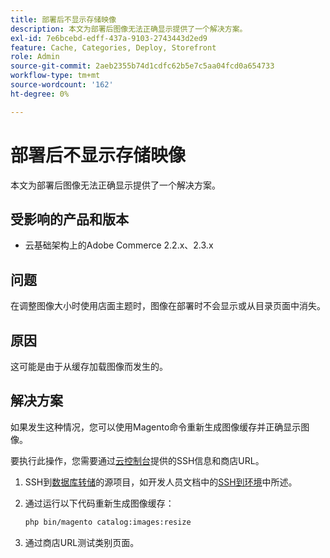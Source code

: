 ```yaml
---
title: 部署后不显示存储映像
description: 本文为部署后图像无法正确显示提供了一个解决方案。
exl-id: 7e6bcebd-edff-437a-9103-2743443d2ed9
feature: Cache, Categories, Deploy, Storefront
role: Admin
source-git-commit: 2aeb2355b74d1cdfc62b5e7c5aa04fcd0a654733
workflow-type: tm+mt
source-wordcount: '162'
ht-degree: 0%

---
```


# 部署后不显示存储映像

本文为部署后图像无法正确显示提供了一个解决方案。

## 受影响的产品和版本

* 云基础架构上的Adobe Commerce 2.2.x、2.3.x

## 问题

在调整图像大小时使用店面主题时，图像在部署时不会显示或从目录页面中消失。

## 原因

这可能是由于从缓存加载图像而发生的。

## 解决方案

如果发生这种情况，您可以使用Magento命令重新生成图像缓存并正确显示图像。

要执行此操作，您需要通过[云控制台](https://experienceleague.adobe.com/docs/commerce-cloud-service/user-guide/project/overview.html?lang=zh-Hans)提供的SSH信息和商店URL。

1. SSH到[数据库转储](/help/how-to/general/create-database-dump-on-cloud.md)的源项目，如开发人员文档中的[SSH到环境](https://experienceleague.adobe.com/zh-hans/docs/commerce-cloud-service/user-guide/develop/secure-connections)中所述。
1. 通过运行以下代码重新生成图像缓存：

   ```bash
   php bin/magento catalog:images:resize
   ```

1. 通过商店URL测试类别页面。
